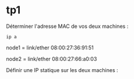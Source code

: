 # tp1

Déterminer l'adresse MAC de vos deux machines :

```ip a```

node1 = link/ether 08:00:27:36:91:51          


node2 = link/ether 08:00:27:66:a0:03



Définir une IP statique sur les deux machines :
